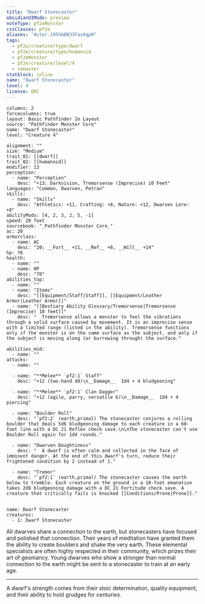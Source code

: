 ```yaml
---
title: "Dwarf Stonecaster"
obsidianUIMode: preview
noteType: pf2eMonster
cssClasses: pf2e
aliases: "Actor.195XA8N33Faz4qpH" 
tags:
  - pf2e/creature/type/dwarf
  - pf2e/creature/type/humanoid
  - pf2eMonster
  - pf2e/creature/level/4
  - remaster
statblock: inline
name: "Dwarf Stonecaster"
level: 4
license: ORC
---
```


```statblock
columns: 2
forcecolumns: true
layout: Basic Pathfinder 2e Layout
source: "Pathfinder Monster Core"
name: "Dwarf Stonecaster"
level: "Creature 4"

alignment: ""
size: "Medium"
trait_01: [[dwarf]]
trait_02: [[humanoid]]
modifier: 13
perception:
  - name: "Perception"
    desc: "+13; Darkvision, Tremorsense (Imprecise) 10 Feet"
languages: "Common, Dwarven, Petran"
skills:
  - name: "Skills"
    desc: "Athletics: +11, Crafting: +8, Nature: +12, Dwarven Lore: +8"
abilityMods: [4, 2, 3, 2, 5, -1]
speed: 20 feet
sourcebook: "_Pathfinder Monster Core_"
ac: 20
armorclass:
  - name: AC
    desc: "20; __Fort__ +11, __Ref__ +8, __Will__ +14"
hp: 70
health:
  - name: ""
  - name: HP
    desc: "70"
abilities_top:
  - name: ""
  - name: "Items"
    desc: "[[Equipment/Staff|Staff]], [[Equipment/Leather Armor|Leather Armor]]"
  - name: "[[Bestiary Ability Glossary/Tremorsense|Tremorsense (Imprecise) 10 feet]]"
    desc: "  Tremorsense allows a monster to feel the vibrations through a solid surface caused by movement. It is an imprecise sense with a limited range (listed in the ability). Tremorsense functions only if the monster is on the same surface as the subject, and only if the subject is moving along (or burrowing through) the surface."

abilities_mid:
  - name: ""
attacks:
  - name: ""

  - name: "**Melee** `pf2:1` Staff"
    desc: "+12 (two-hand d8)\n__Damage__  1d4 + 4 bludgeoning"

  - name: "**Melee** `pf2:1` Clan Dagger"
    desc: "+12 (agile, parry, versatile b)\n__Damage__  1d4 + 4 piercing"

  - name: "Boulder Roll"
    desc: "`pf2:2` (earth,primal) The stonecaster conjures a rolling boulder that deals 5d6 bludgeoning damage to each creature in a 60-foot line with a DC 21 Reflex check save.\n\nThe stonecaster can't use Boulder Roll again for 1d4 rounds."

  - name: "Dwarven Doughtiness"
    desc: "  A dwarf is often calm and collected in the face of imminent danger. At the end of this dwarf's turn, reduce their frightened condition by 2 instead of 1."

  - name: "Tremor"
    desc: "`pf2:1` (earth,primal) The stonecaster causes the earth below to tremble. Each creature on the ground in a 10-foot emanation takes 2d8 bludgeoning damage with a DC 21 Fortitude check save. A creature that critically fails is knocked [[Conditions/Prone|Prone]]."
 
```

```encounter-table
name: Dwarf Stonecaster
creatures:
  - 1: Dwarf Stonecaster
```



All dwarves share a connection to the earth, but stonecasters have focused and polished that connection. Their years of meditation have granted them the ability to create boulders and shake the very earth. These elemental specialists are often highly respected in their community, which prizes their art of geomancy. Young dwarves who show a stronger than normal connection to the earth might be sent to a stonecaster to train at an early age.

* * *

A dwarf's strength comes from their stoic determination, quality equipment, and their ability to hold grudges for centuries.
